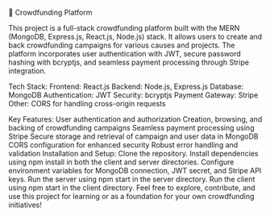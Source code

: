 🚀 Crowdfunding Platform

This project is a full-stack crowdfunding platform built with the MERN (MongoDB, Express.js, React.js, Node.js) stack. It allows users to create and back crowdfunding campaigns for various causes and projects. The platform incorporates user authentication with JWT, secure password hashing with bcryptjs, and seamless payment processing through Stripe integration.

Tech Stack:
Frontend: React.js
Backend: Node.js, Express.js
Database: MongoDB
Authentication: JWT
Security: bcryptjs
Payment Gateway: Stripe
Other: CORS for handling cross-origin requests

Key Features:
User authentication and authorization
Creation, browsing, and backing of crowdfunding campaigns
Seamless payment processing using Stripe
Secure storage and retrieval of campaign and user data in MongoDB
CORS configuration for enhanced security
Robust error handling and validation
Installation and Setup:
Clone the repository.
Install dependencies using npm install in both the client and server directories.
Configure environment variables for MongoDB connection, JWT secret, and Stripe API keys.
Run the server using npm start in the server directory.
Run the client using npm start in the client directory.
Feel free to explore, contribute, and use this project for learning or as a foundation for your own crowdfunding initiatives!

